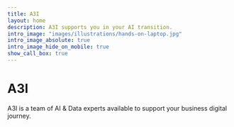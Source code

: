 ```yaml
---
title: A3I
layout: home
description: A3I supports you in your AI transition.
intro_image: "images/illustrations/hands-on-laptop.jpg"
intro_image_absolute: true
intro_image_hide_on_mobile: true
show_call_box: true
---
```


# A3I

A3I is a team of AI & Data experts available to support your business digital journey.
